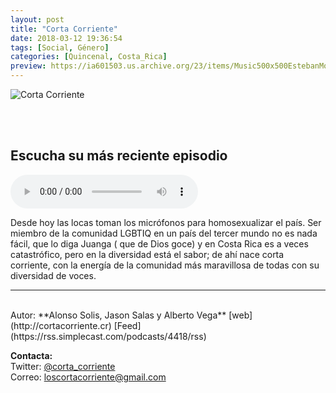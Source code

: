 ```yaml
---
layout: post
title: "Corta Corriente"
date: 2018-03-12 19:36:54
tags: [Social, Género]
categories: [Quincenal, Costa_Rica]
preview: https://ia601503.us.archive.org/23/items/Music500x500EstebanMontoya/Cortacorriente300-JasonSalas.jpeg
---
```


![Corta Corriente](https://ia601503.us.archive.org/23/items/Music500x500EstebanMontoya/Cortacorriente500-JasonSalas.jpeg)

<br/>
<br/>

## Escucha su más reciente episodio

<!--reproductor-feed=https://rss.simplecast.com/podcasts/4418/rss-->
<!--reproductor-start-->
<audio id="audio" preload="auto" controls="" src="https://audio.simplecast.com/40b21e43.mp3"></audio>
<!--reproductor-end-->

Desde hoy las locas toman los micrófonos para homosexualizar el país. Ser miembro de la comunidad LGBTIQ en un país del tercer mundo no es nada fácil, que lo diga Juanga ( que de Dios goce) y en Costa Rica es a veces catastrófico, pero en la diversidad está el sabor; de ahí nace corta corriente, con la energía de la comunidad más maravillosa de todas con su diversidad de voces.  

_ _ _
<br>
Autor: **Alonso Solis, Jason Salas y Alberto Vega**  
[web](http://cortacorriente.cr)  
[Feed](https://rss.simplecast.com/podcasts/4418/rss)  


**Contacta:**  
Twitter: [@corta_corriente](https://twitter.com/corta_corriente)  
Correo: [loscortacorriente@gmail.com](mailto:loscortacorriente@gmail.com)  
